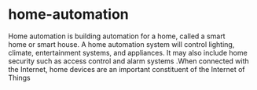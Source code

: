 # home-automation
Home automation is building automation for a home, called a smart home or smart house. A home automation system will control lighting, climate, entertainment systems, and appliances. It may also include home security such as access control and alarm systems .When connected with the Internet, home devices are an important constituent of the Internet of Things
